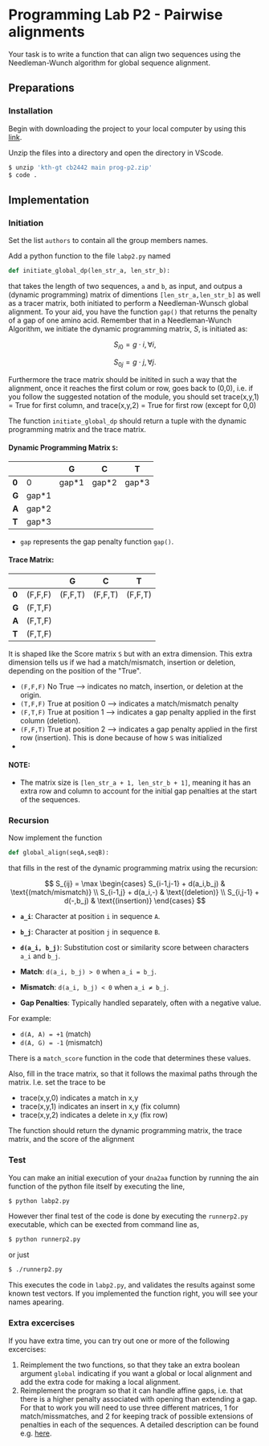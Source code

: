 # Programming Lab P2 - Pairwise alignments

Your task is to write a function that can align two sequences using the Needleman-Wunch algorithm for global sequence alignment.

## Preparations

### Installation

Begin with downloading the project to your local computer by using this [link](https://download-directory.github.io/?url=https%3A%2F%2Fgithub.com%2Fkth-gt%2Fcb2442%2Ftree%2Fmain%2Fprog%2Fp2). 


Unzip the files into a directory and open the directory in VScode. 
```bash
$ unzip 'kth-gt cb2442 main prog-p2.zip'
$ code .
```

## Implementation

### Initiation

Set the list `authors` to contain all the group members names.  

Add a python function to the file `labp2.py` named

```python
def initiate_global_dp(len_str_a, len_str_b):
```

that takes the length of two sequences, `a` and `b`, as input, and outpus a (dynamic programming) matrix of dimentions `[len_str_a,len_str_b]` as well as a tracer matrix, both initiated to perform a Needleman-Wunsch global alignment. 
To your aid, you have the function `gap()` that returns the penalty of a gap of one amino acid.
Remember that in a Needleman-Wunch Algorithm, we initiate the dynamic programming matrix, $S$, is initiated as:

$$S_{i0}=g \cdot i, \forall i,$$

$$S_{0j}=g \cdot j, \forall j.$$

Furthermore the trace matrix should be initited in such a way that the alignment, once it reaches the first colum or row, goes back to (0,0), i.e. if you follow the suggested notation of the module, you should set trace(x,y,1) = True for first column, and trace(x,y,2) = True for first row (except for 0,0)

The function `initiate_global_dp` should return a tuple with the dynamic programming matrix and the trace matrix.


#### Dynamic Programming Matrix `S`:

|   |   | G | C | T |
|---|---|---|---|---|
| **0** | 0 | gap\*1 | gap\*2 | gap\*3 |
| **G** | gap\*1 |   |   |   |
| **A** | gap\*2 |   |   |   |
| **T** | gap\*3 |   |   |   |

- `gap` represents the gap penalty function `gap()`.

#### Trace Matrix:


|   |   | G | C | T |
|---|---|---|---|---|
| **0** | (F,F,F) | (F,F,T) | (F,F,T) | (F,F,T) |
| **G** | (F,T,F) |   |   |   |
| **A** | (F,T,F) |   |   |   |
| **T** | (F,T,F) |   |   |   |

It is shaped like the Score matrix `S` but with an extra dimension. This extra dimension tells us if we had a match/mismatch, insertion or deletion, depending on the position of the "True".

- `(F,F,F)` No True --> indicates no match, insertion, or deletion at the origin.
- `(T,F,F)` True at position 0 --> indicates a match/mismatch penalty
- `(F,T,F)` True at position 1 --> indicates a gap penalty applied in the first column (deletion).
- `(F,F,T)` True at position 2 --> indicates a gap penalty applied in the first row (insertion). This is done because of how `S` was initialized
- 

#### NOTE:
- The matrix size is `[len_str_a + 1, len_str_b + 1]`, meaning it has an extra row and column to account for the initial gap penalties at the start of the sequences.

### Recursion

Now implement the function

```python
def global_align(seqA,seqB):
```

that fills in the rest of the dynamic programming matrix using the recursion:

$$
S_{ij} = \max \begin{cases}
    S_{i-1,j-1} + d(a_i,b_j) & \text{(match/mismatch)} \\
    S_{i-1,j} + d(a_i,-) & \text{(deletion)} \\
    S_{i,j-1} + d(-,b_j) & \text{(insertion)}
\end{cases}
$$


- **`a_i`**: Character at position `i` in sequence `A`.
- **`b_j`**: Character at position `j` in sequence `B`.
- **`d(a_i, b_j)`**: Substitution cost or similarity score between characters `a_i` and `b_j`.

- **Match**: `d(a_i, b_j) > 0` when `a_i = b_j`.
- **Mismatch**: `d(a_i, b_j) < 0` when `a_i ≠ b_j`.
- **Gap Penalties**: Typically handled separately, often with a negative value.

For example:
- `d(A, A) = +1` (match)
- `d(A, G) = -1` (mismatch)

There is a `match_score` function in the code that determines these values.


Also, fill in the trace matrix, so that it follows the maximal paths through the matrix. I.e. set the trace to be

* trace(x,y,0) indicates a match in x,y
* trace(x,y,1) indicates an insert in x,y (fix column)
* trace(x,y,2) indicates a delete in x,y (fix row)

The function should return the dynamic programming matrix, the trace matrix, and the score of the alignment

### Test

You can make an initial execution of your `dna2aa` function by running the ain function of the python file itself by executing the line,

```bash
$ python labp2.py
```

However ther final test of the code is done by executing the `runnerp2.py` executable, which can be exected from command line as,

```bash
$ python runnerp2.py
```

or just

```bash
$ ./runnerp2.py
```

This executes the code in `labp2.py`, and validates the results against some known test vectors.
If you implemented the function right, you will see your names apearing.

### Extra excercises

If you have extra time, you can try out one or more of the following excercises:

1. Reimplement the two functions, so that they take an extra boolean argument `global` indicating if you want a global or local alignment and add the extra code for making a local alignment.
2. Reimplement the program so that it can handle affine gaps, i.e. that there is a higher penalty associated with opening than extending a gap. For that to work you will need to use three different matrices, 1 for match/missmatches, and 2 for keeping track of possible extensions of penalties in each of the sequences. A detailed description can be found e.g. [here](https://www.cs.cmu.edu/~ckingsf/bioinfo-lectures/gaps.pdf).
